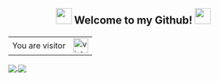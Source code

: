 ## <p align="center"> <img src="https://cdn.discordapp.com/emojis/779807376060448779.gif?v=1" height=32/> Welcome to my Github! <img src="https://cdn.discordapp.com/emojis/779807376060448779.gif?v=1" height=32/> </p>
<table>
  <tr>
    <td>You are visitor</td>
    <td><img src="https://profile-counter.glitch.me/PsykoDev/count.svg" alt="vistor count" height="30" /></td>
  </tr>
</table>
<a href="https://github.com/anuraghazra/github-readme-stats">
  <img align="center" src="https://github-readme-stats.vercel.app/api?username=PsykoDev&theme=omni" />
</a>

<a href="https://github.com/anuraghazra/github-readme-stats">
  <img align="center" src="https://github-readme-stats.vercel.app/api/top-langs/?username=PsykoDev&langs_count=8&theme=omni" />
</a>


